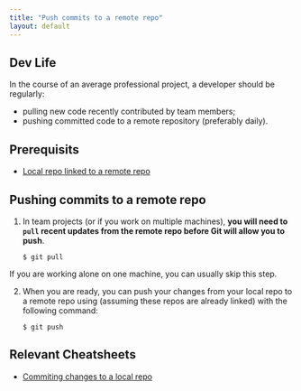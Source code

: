 ```yaml
---
title: "Push commits to a remote repo"
layout: default
---
```


## Dev Life
In the course of an average professional project, a developer should be regularly:
- pulling new code recently contributed by team members;
- pushing committed code to a remote repository (preferably daily).

## Prerequisits
- [Local repo linked to a remote repo]({{site.baseurl}}/cheatsheets/git-gh/sync-remote)

## Pushing commits to a remote repo
1. In team projects (or if you work on multiple machines), **you will need to `pull` recent updates from the remote repo before Git will allow you to push**.

    ```
    $ git pull
    ```

If you are working alone on one machine, you can usually skip this step.

2. When you are ready, you can push your changes from your local repo to a remote repo using (assuming these repos are already linked) with the following command:

    ```
    $ git push
    ```

## Relevant Cheatsheets
- [Commiting changes to a local repo]({{site.baseurl}}/cheatsheets/git-gh/add-commit)

